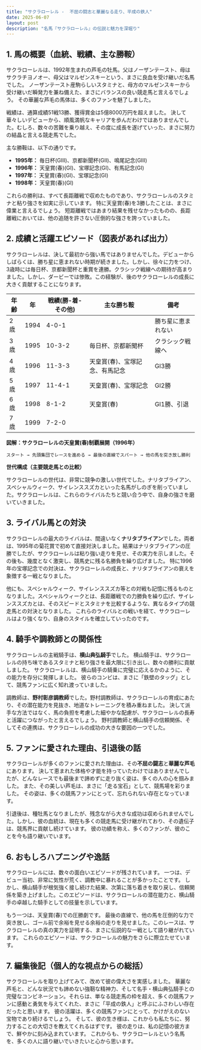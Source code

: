 ```yaml
---
title: "サクラローレル -  不屈の闘志と華麗なる走り、平成の鉄人"
date: 2025-06-07
layout: post
description: "名馬『サクラローレル』の伝説と魅力を深堀り"
---
```


## 1. 馬の概要（血統、戦績、主な勝鞍）

サクラローレルは、1992年生まれの芦毛の牡馬。父はノーザンテースト、母はサクラチヨノオー、母父はマルゼンスキーという、まさに良血を受け継いだ名馬でした。  ノーザンテースト産駒らしいスタミナと、母方のマルゼンスキーから受け継いだ瞬発力を兼ね備えた、まさにバランスの良い競走馬と言えるでしょう。  その華麗な芦毛の馬体は、多くのファンを魅了しました。

戦績は、通算成績51戦13勝、獲得賞金は5億8000万円を超えました。  決して華々しいデビューから、順風満帆なキャリアを歩んだわけではありませんでした。むしろ、数々の苦難を乗り越え、その度に成長を遂げていった、まさに努力の結晶と言える競走馬でした。

主な勝鞍は、以下の通りです。

* **1995年：**  毎日杯(GIII)、京都新聞杯(GII)、鳴尾記念(GIII)
* **1996年：**  天皇賞(春)(GI)、宝塚記念(GI)、有馬記念(GI)
* **1997年：**  天皇賞(春)(GI)、宝塚記念(GI)
* **1998年：**  天皇賞(春)(GI)


これらの勝利は、すべて長距離戦で収めたものであり、サクラローレルのスタミナと粘り強さを如実に示しています。  特に天皇賞(春)を3勝したことは、まさに偉業と言えるでしょう。  短距離戦ではあまり結果を残せなかったものの、長距離戦においては、他の追随を許さない圧倒的な強さを誇っていました。


## 2. 成績と活躍エピソード（図表があれば出力）

サクラローレルは、決して最初から強い馬ではありませんでした。デビューからしばらくは、勝ち星に恵まれない時期が続きました。しかし、徐々に力をつけ、3歳時には毎日杯、京都新聞杯と重賞を連勝。クラシック戦線への期待が高まりました。しかし、ダービーでは惨敗。この経験が、後のサクラローレルの成長に大きく貢献することになります。

| 年齢 | 年 | 戦績(勝-着-その他) | 主な勝ち鞍 | 備考 |
|---|---|---|---|---|
| 2歳 | 1994 | 4-0-1 |  | 勝ち星に恵まれない |
| 3歳 | 1995 | 10-3-2 | 毎日杯、京都新聞杯 | クラシック戦線へ |
| 4歳 | 1996 | 11-3-3 | 天皇賞(春)、宝塚記念、有馬記念 | GI3勝 |
| 5歳 | 1997 | 11-4-1 | 天皇賞(春)、宝塚記念 | GI2勝 |
| 6歳 | 1998 | 8-1-2 | 天皇賞(春) | GI1勝、引退 |
| 7歳 | 1999 | 7-2-0 |  |  |


**図解：サクラローレルの天皇賞(春)制覇展開（1996年）**

```
スタート → 先頭集団でレースを進める → 最後の直線でスパート → 他の馬を突き放し勝利
```

**世代構成（主要競走馬との比較）**

サクラローレルの世代は、非常に競争の激しい世代でした。ナリタブライアン、スペシャルウィーク、サイレンススズカといった名馬がしのぎを削っていました。サクラローレルは、これらのライバルたちと競い合う中で、自身の強さを磨いていきました。


## 3. ライバル馬との対決

サクラローレルの最大のライバルは、間違いなく**ナリタブライアン**でした。両者は、1995年の菊花賞で初めて直接対決しました。結果はナリタブライアンの圧勝でしたが、サクラローレルは粘り強い走りを見せ、その実力を示しました。その後も、幾度となく激突し、競馬史に残る名勝負を繰り広げました。  特に1996年の宝塚記念での対決は、サクラローレルの成長と、ナリタブライアンの衰えを象徴する一戦となりました。

他にも、スペシャルウィーク、サイレンススズカ等との対戦も記憶に残るものとなりました。スペシャルウィークとは、長距離戦での力勝負を繰り広げ、サイレンススズカとは、そのスピードとスタミナを比較するような、異なるタイプの競走馬との対決となりました。 これらのライバルとの戦いを経て、サクラローレルはより強くなり、自身のスタイルを確立していったのです。


## 4. 騎手や調教師との関係性

サクラローレルの主戦騎手は、**横山典弘騎手**でした。  横山騎手は、サクラローレルの持ち味であるスタミナと粘り強さを最大限に引き出し、数々の勝利に貢献しました。  サクラローレルは、横山騎手の騎乗に完璧に応えるかのように、その能力を存分に発揮しました。  彼らのコンビは、まさに「鉄壁のタッグ」として、競馬ファンに広く知れ渡っていました。

調教師は、**野村彰彦調教師**でした。野村調教師は、サクラローレルの育成にあたり、その潜在能力を見抜き、地道なトレーニングを積み重ねました。  決して派手な方法ではなく、馬の負担を考慮した細やかな配慮が、サクラローレルの長寿と活躍につながったと言えるでしょう。  野村調教師と横山騎手の信頼関係、そしてその連携は、サクラローレルの成功の大きな要因の一つでした。


## 5. ファンに愛された理由、引退後の話

サクラローレルが多くのファンに愛された理由は、その**不屈の闘志**と**華麗な芦毛**にあります。  決して恵まれた体格や才能を持っていたわけではありませんでしたが、どんなレースでも最後まで諦めずに走り抜く姿は、多くの人の心を掴みました。  また、その美しい芦毛は、まさに「走る宝石」として、競馬場を彩りました。  その姿は、多くの競馬ファンにとって、忘れられない存在となっています。

引退後は、種牡馬となりましたが、残念ながら大きな成功は収められませんでした。しかし、彼の血統は、現在も多くの競走馬に受け継がれており、その遺伝子は、競馬界に貢献し続けています。  彼の功績を称え、多くのファンが、彼のことを今も語り継いでいます。


## 6. おもしろハプニングや逸話

サクラローレルには、数々の面白いエピソードが残されています。  一つは、デビュー当初、非常に気性が荒く、調教中に暴れることが多かったことです。  しかし、横山騎手が根気強く接し続けた結果、次第に落ち着きを取り戻し、信頼関係を築き上げました。このエピソードは、サクラローレルの潜在能力と、横山騎手の卓越した騎手としての技量を示しています。

もう一つは、天皇賞(春)での圧勝劇です。  最後の直線で、他の馬を圧倒的な力で突き放し、ゴール前で余裕を見せる余裕の走りを見せました。このレースは、サクラローレルの真の実力を証明する、まさに伝説的な一戦として語り継がれています。  これらのエピソードは、サクラローレルの魅力をさらに際立たせています。


## 7. 編集後記（個人的な視点からの総括）

サクラローレルを取り上げてみて、改めて彼の偉大さを実感しました。  華麗な芦毛と、どんな状況でも諦めない強靭な精神力、そして名手・横山典弘騎手との完璧なコンビネーション。それらは、単なる競走馬の枠を超え、多くの競馬ファンに感動と勇気を与えてくれた、まさに「平成の鉄人」と呼ぶにふさわしい存在だったと思います。  彼の活躍は、多くの競馬ファンにとって、かけがえのない宝物であり続けるでしょう。  そして、彼の生き様は、これからも私たちに、努力することの大切さを教えてくれるはずです。  彼の走りは、私の記憶の彼方まで、鮮やかに刻み込まれています。  これからも、サクラローレルという名馬を、多くの人に語り継いでいきたいと心から思います。
